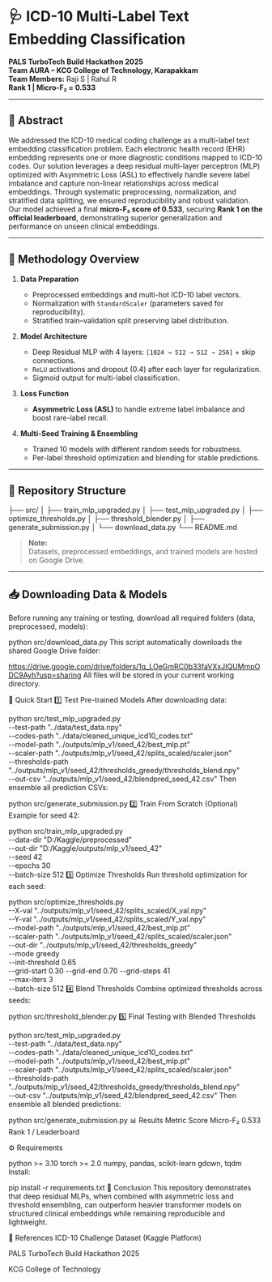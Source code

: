 # 🩺 ICD-10 Multi-Label Text Embedding Classification  
**PALS TurboTech Build Hackathon 2025**  
**Team AURA – KCG College of Technology, Karapakkam**  
**Team Members:** Raji S | Rahul R  
**Rank 1 | Micro-F₂ = 0.533**

---

## 📄 Abstract
We addressed the ICD-10 medical coding challenge as a multi-label text embedding classification problem. Each electronic health record (EHR) embedding represents one or more diagnostic conditions mapped to ICD-10 codes. Our solution leverages a deep residual multi-layer perceptron (MLP) optimized with Asymmetric Loss (ASL) to effectively handle severe label imbalance and capture non-linear relationships across medical embeddings. Through systematic preprocessing, normalization, and stratified data splitting, we ensured reproducibility and robust validation. Our model achieved a final **micro-F₂ score of 0.533**, securing **Rank 1 on the official leaderboard**, demonstrating superior generalization and performance on unseen clinical embeddings.

---

## 🧠 Methodology Overview
1. **Data Preparation**  
   - Preprocessed embeddings and multi-hot ICD-10 label vectors.  
   - Normalization with `StandardScaler` (parameters saved for reproducibility).  
   - Stratified train–validation split preserving label distribution.  

2. **Model Architecture**  
   - Deep Residual MLP with 4 layers: `[1024 → 512 → 512 → 256]` + skip connections.  
   - `ReLU` activations and dropout (0.4) after each layer for regularization.  
   - Sigmoid output for multi-label classification.  

3. **Loss Function**  
   - **Asymmetric Loss (ASL)** to handle extreme label imbalance and boost rare-label recall.  

4. **Multi-Seed Training & Ensembling**  
   - Trained 10 models with different random seeds for robustness.  
   - Per-label threshold optimization and blending for stable predictions.  

---

## 📂 Repository Structure
├── src/
│ ├── train_mlp_upgraded.py
│ ├── test_mlp_upgraded.py
│ ├── optimize_thresholds.py
│ ├── threshold_blender.py
│ ├── generate_submission.py
│ └── download_data.py
└── README.md



> **Note:**  
> Datasets, preprocessed embeddings, and trained models are hosted on Google Drive.

---

## 📥 Downloading Data & Models
Before running any training or testing, download all required folders (data, preprocessed, models):


python src/download_data.py
This script automatically downloads the shared Google Drive folder:


https://drive.google.com/drive/folders/1q_LOeGmRC0b33faVXxJIQUMmpODC9Ayh?usp=sharing
All files will be stored in your current working directory.

🚀 Quick Start
1️⃣ Test Pre-trained Models
After downloading data:


python src/test_mlp_upgraded.py \
  --test-path "../data/test_data.npy" \
  --codes-path "../data/cleaned_unique_icd10_codes.txt" \
  --model-path "../outputs/mlp_v1/seed_42/best_mlp.pt" \
  --scaler-path "../outputs/mlp_v1/seed_42/splits_scaled/scaler.json" \
  --thresholds-path "../outputs/mlp_v1/seed_42/thresholds_greedy/thresholds_blend.npy" \
  --out-csv "../outputs/mlp_v1/seed_42/blendpred_seed_42.csv"
Then ensemble all prediction CSVs:


python src/generate_submission.py
2️⃣ Train From Scratch (Optional)
Example for seed 42:


python src/train_mlp_upgraded.py \
  --data-dir "D:/Kaggle/preprocessed" \
  --out-dir "D:/Kaggle/outputs/mlp_v1/seed_42" \
  --seed 42 \
  --epochs 30 \
  --batch-size 512
3️⃣ Optimize Thresholds
Run threshold optimization for each seed:


python src/optimize_thresholds.py \
  --X-val "../outputs/mlp_v1/seed_42/splits_scaled/X_val.npy" \
  --Y-val "../outputs/mlp_v1/seed_42/splits_scaled/Y_val.npy" \
  --model-path "../outputs/mlp_v1/seed_42/best_mlp.pt" \
  --scaler-path "../outputs/mlp_v1/seed_42/splits_scaled/scaler.json" \
  --out-dir "../outputs/mlp_v1/seed_42/thresholds_greedy" \
  --mode greedy \
  --init-threshold 0.65 \
  --grid-start 0.30 --grid-end 0.70 --grid-steps 41 \
  --max-iters 3 \
  --batch-size 512
4️⃣ Blend Thresholds
Combine optimized thresholds across seeds:


python src/threshold_blender.py
5️⃣ Final Testing with Blended Thresholds

python src/test_mlp_upgraded.py \
  --test-path "../data/test_data.npy" \
  --codes-path "../data/cleaned_unique_icd10_codes.txt" \
  --model-path "../outputs/mlp_v1/seed_42/best_mlp.pt" \
  --scaler-path "../outputs/mlp_v1/seed_42/splits_scaled/scaler.json" \
  --thresholds-path "../outputs/mlp_v1/seed_42/thresholds_greedy/thresholds_blend.npy" \
  --out-csv "../outputs/mlp_v1/seed_42/blendpred_seed_42.csv"
Then ensemble all blended predictions:


python src/generate_submission.py
📊 Results
Metric	Score
Micro-F₂	0.533
Rank	1 / Leaderboard

⚙️ Requirements

python >= 3.10
torch >= 2.0
numpy, pandas, scikit-learn
gdown, tqdm
Install:

pip install -r requirements.txt
🏁 Conclusion
This repository demonstrates that deep residual MLPs, when combined with asymmetric loss and threshold ensembling, can outperform heavier transformer models on structured clinical embeddings while remaining reproducible and lightweight.

🔗 References
ICD-10 Challenge Dataset (Kaggle Platform)

PALS TurboTech Build Hackathon 2025

KCG College of Technology
